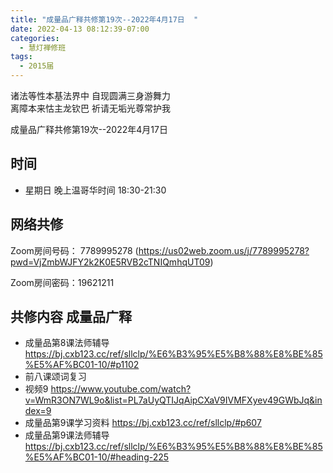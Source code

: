 ```yaml
---
title: "成量品广释共修第19次--2022年4月17日  "
date: 2022-04-13 08:12:39-07:00
categories:
  - 慧灯禅修班
tags:
  - 2015届
---
```

诸法等性本基法界中  自现圆满三身游舞力  
离障本来怙主龙钦巴  祈请无垢光尊常护我  

成量品广释共修第19次--2022年4月17日  

## 时间

- 星期日 晚上温哥华时间 18:30-21:30    

## 网络共修  

Zoom房间号码： 7789995278 (<https://us02web.zoom.us/j/7789995278?pwd=VjZmbWJFY2k2K0E5RVB2cTNIQmhqUT09>)

Zoom房间密码：19621211       

## 共修内容  成量品广释


- 成量品第8课法师辅导 <https://bj.cxb123.cc/ref/sllclp/%E6%B3%95%E5%B8%88%E8%BE%85%E5%AF%BC01-10/#p1102>
- 前八课颂词复习
- 视频9 <https://www.youtube.com/watch?v=WmR3ON7WL9o&list=PL7aUyQTIJqAipCXaV9IVMFXyev49GWbJq&index=9>
- 成量品第9课学习资料 <https://bj.cxb123.cc/ref/sllclp/#p607>
- 成量品第9课法师辅导 <https://bj.cxb123.cc/ref/sllclp/%E6%B3%95%E5%B8%88%E8%BE%85%E5%AF%BC01-10/#heading-225>